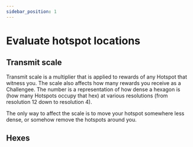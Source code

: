 ```yaml
---
sidebar_position: 1
---
```


# Evaluate hotspot locations
 
## Transmit scale
Transmit scale is a multiplier that is applied to rewards of any Hotspot that witness you. The scale also affects how many rewards you receive as a Challengee. The number is a representation of how dense a hexagon is (how many Hotspots occupy that hex) at various resolutions (from resolution 12 down to resolution 4).

The only way to affect the scale is to move your hotspot somewhere less dense, or somehow remove the hotspots around you.

## Hexes